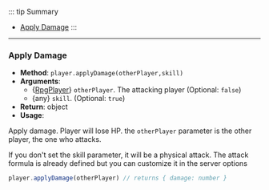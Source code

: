 ::: tip Summary
- [Apply Damage](#apply-damage)
:::
---
### Apply Damage
- **Method**: `player.applyDamage(otherPlayer,skill)`
- **Arguments**:
    - {[RpgPlayer](/classes/player)} `otherPlayer`. The attacking player (Optional: `false`)
    - {any} `skill`.  (Optional: `true`)
- **Return**: object   
- **Usage**:

 
Apply damage. Player will lose HP. the `otherPlayer` parameter is the other player, the one who attacks.

If you don't set the skill parameter, it will be a physical attack.
The attack formula is already defined but you can customize it in the server options

```ts
player.applyDamage(otherPlayer) // returns { damage: number }
```

